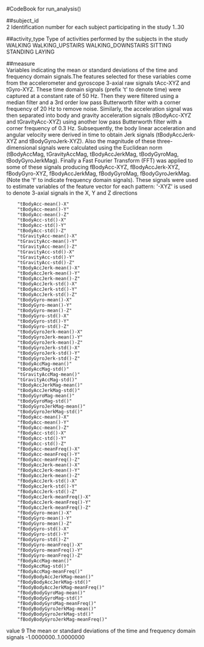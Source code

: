 #CodeBook for run_analysis()

##subject_id	
	2
	Identification number for each subject participating in the study
		1..30
		
##activity_type
	Type of activities performed by the subjects in the study
		WALKING
		WaLKING_UPSTAIRS
		WALKING_DOWNSTAIRS
		SITTING
		STANDING
		LAYING

##measure		
	Variables indicating the mean or standard deviations of the time and frequency domain signals.The features selected for these variables come from the accelerometer and 
	gyroscope 3-axial raw signals tAcc-XYZ and tGyro-XYZ. These time domain signals (prefix 't' to denote time) were captured at a constant rate of 50 Hz. Then they were 
	filtered using a median filter and a 3rd order low pass Butterworth filter with a corner frequency of 20 Hz to remove noise. Similarly, the acceleration signal was then 
	separated into body and gravity acceleration signals (tBodyAcc-XYZ and tGravityAcc-XYZ) using another low pass Butterworth filter with a corner frequency of 0.3 Hz. 
	Subsequently, the body linear acceleration and angular velocity were derived in time to obtain Jerk signals (tBodyAccJerk-XYZ and tBodyGyroJerk-XYZ). Also the magnitude
 	of these three-dimensional signals were calculated using the Euclidean norm (tBodyAccMag, tGravityAccMag, tBodyAccJerkMag, tBodyGyroMag, tBodyGyroJerkMag). Finally a Fast 
	Fourier Transform (FFT) was applied to some of these signals producing fBodyAcc-XYZ, fBodyAccJerk-XYZ, fBodyGyro-XYZ, fBodyAccJerkMag, fBodyGyroMag, fBodyGyroJerkMag. 
	(Note the 'f' to indicate frequency domain signals). These signals were used to estimate variables of the feature vector for each pattern: '-XYZ' is used to denote 3-axial 
	signals in the X, Y and Z directions

		"tBodyAcc-mean()-X"              
 		"tBodyAcc-mean()-Y"              
 		"tBodyAcc-mean()-Z"              
 		"tBodyAcc-std()-X"               
 		"tBodyAcc-std()-Y"               
 		"tBodyAcc-std()-Z"               
 		"tGravityAcc-mean()-X"           
 		"tGravityAcc-mean()-Y"           
 		"tGravityAcc-mean()-Z"           
		"tGravityAcc-std()-X"            
		"tGravityAcc-std()-Y"            
		"tGravityAcc-std()-Z"            
		"tBodyAccJerk-mean()-X"          
		"tBodyAccJerk-mean()-Y"          
		"tBodyAccJerk-mean()-Z"          
		"tBodyAccJerk-std()-X"           
		"tBodyAccJerk-std()-Y"           
		"tBodyAccJerk-std()-Z"           
		"tBodyGyro-mean()-X"             
		"tBodyGyro-mean()-Y"             
		"tBodyGyro-mean()-Z"             
		"tBodyGyro-std()-X"              
		"tBodyGyro-std()-Y"              
		"tBodyGyro-std()-Z"              
		"tBodyGyroJerk-mean()-X"         
		"tBodyGyroJerk-mean()-Y"         
		"tBodyGyroJerk-mean()-Z"         
		"tBodyGyroJerk-std()-X"          
		"tBodyGyroJerk-std()-Y"          
		"tBodyGyroJerk-std()-Z"          
		"tBodyAccMag-mean()"             
		"tBodyAccMag-std()"              
		"tGravityAccMag-mean()"          
		"tGravityAccMag-std()"           
		"tBodyAccJerkMag-mean()"         
		"tBodyAccJerkMag-std()"          
		"tBodyGyroMag-mean()"            
		"tBodyGyroMag-std()"             
		"tBodyGyroJerkMag-mean()"        
		"tBodyGyroJerkMag-std()"         
		"fBodyAcc-mean()-X"              
		"fBodyAcc-mean()-Y"              
		"fBodyAcc-mean()-Z"              
		"fBodyAcc-std()-X"               
		"fBodyAcc-std()-Y"               
		"fBodyAcc-std()-Z"               
		"fBodyAcc-meanFreq()-X"          
		"fBodyAcc-meanFreq()-Y"          
		"fBodyAcc-meanFreq()-Z"          
		"fBodyAccJerk-mean()-X"          
		"fBodyAccJerk-mean()-Y"          
		"fBodyAccJerk-mean()-Z"          
		"fBodyAccJerk-std()-X"           
		"fBodyAccJerk-std()-Y"           
		"fBodyAccJerk-std()-Z"           
		"fBodyAccJerk-meanFreq()-X"      
		"fBodyAccJerk-meanFreq()-Y"      
		"fBodyAccJerk-meanFreq()-Z"      
		"fBodyGyro-mean()-X"             
		"fBodyGyro-mean()-Y"             
		"fBodyGyro-mean()-Z"             
		"fBodyGyro-std()-X"              
		"fBodyGyro-std()-Y"              
		"fBodyGyro-std()-Z"              
		"fBodyGyro-meanFreq()-X"         
		"fBodyGyro-meanFreq()-Y"         
		"fBodyGyro-meanFreq()-Z"         
		"fBodyAccMag-mean()"             
		"fBodyAccMag-std()"              
		"fBodyAccMag-meanFreq()"         
		"fBodyBodyAccJerkMag-mean()"     
		"fBodyBodyAccJerkMag-std()"      
		"fBodyBodyAccJerkMag-meanFreq()" 
		"fBodyBodyGyroMag-mean()"        
		"fBodyBodyGyroMag-std()"         
		"fBodyBodyGyroMag-meanFreq()"    
		"fBodyBodyGyroJerkMag-mean()"    
		"fBodyBodyGyroJerkMag-std()"     
		"fBodyBodyGyroJerkMag-meanFreq()"

value		9
	The mean or standard deviations of the time and frequency domain signals
		-1.0000000..1.0000000
